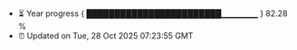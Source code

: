 - ⏳ Year progress { ████████████████████████▁▁▁▁▁▁ } 82.28 %
- ⏰ Updated on Tue, 28 Oct 2025 07:23:55 GMT

